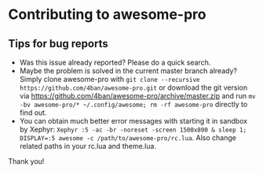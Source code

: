 # Contributing to awesome-pro

## Tips for bug reports

* Was this issue already reported?  Please do a quick search.
* Maybe the problem is solved in the current master branch already?
  Simply clone awesome-pro with `git clone --recursive https://github.com/4ban/awesome-pro.git` or
  download the git version via https://github.com/4ban/awesome-pro/archive/master.zip
  and run `mv -bv awesome-pro/* ~/.config/awesome; rm -rf awesome-pro` directly to find out.
* You can obtain much better error messages with starting it in sandbox by Xephyr: `Xephyr :5 -ac -br -noreset -screen 1500x800 & sleep 1; DISPLAY=:5 awesome -c /path/to/awesome-pro/rc.lua`. Also change related paths in your rc.lua and theme.lua.


Thank you!
